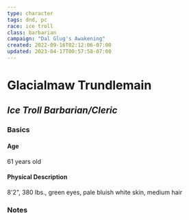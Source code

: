 ```yaml
---
type: character
tags: dnd, pc
race: ice troll
class: barbarian
campaign: "Dal Glug's Awakening"
created: 2022-09-16T02:12:06-07:00
updated: 2023-04-17T00:57:58-07:00
---
```

# **Glacialmaw Trundlemain**
## *Ice Troll Barbarian/Cleric*

### **Basics**
#### Age
61 years old

#### Physical Description
8'2", 380 lbs., green eyes, pale bluish white skin, medium hair


### **Notes**
